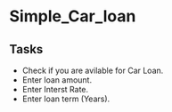 # Simple_Car_loan

## Tasks 
* Check if you are avilable for Car Loan.
* Enter loan amount.
* Enter Interst Rate.
* Enter loan term (Years). 
